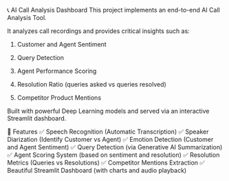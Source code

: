 📞 AI Call Analysis Dashboard
This project implements an end-to-end AI Call Analysis Tool.

It analyzes call recordings and provides critical insights such as:

1. Customer and Agent Sentiment

2. Query Detection

3. Agent Performance Scoring

4. Resolution Ratio (queries asked vs queries resolved)

5. Competitor Product Mentions

Built with powerful Deep Learning models and served via an interactive Streamlit dashboard.

🚀 Features
✅ Speech Recognition (Automatic Transcription)
✅ Speaker Diarization (Identify Customer vs Agent)
✅ Emotion Detection (Customer and Agent Sentiment)
✅ Query Detection (via Generative AI Summarization)
✅ Agent Scoring System (based on sentiment and resolution)
✅ Resolution Metrics (Queries vs Resolutions)
✅ Competitor Mentions Extraction
✅ Beautiful Streamlit Dashboard (with charts and audio playback)


